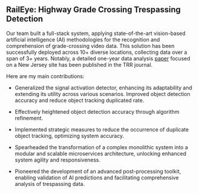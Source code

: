 ## RailEye: Highway Grade Crossing Trespassing Detection

Our team built a full-stack system, applying state-of-the-art vision-based artificial intelligence (AI) methodologies for the recognition and comprehension of grade-crossing video data. This solution has been successfully deployed across 10+ diverse locations, collecting data over a span of 3+ years. Notably, a detailed one-year data analysis [paper](https://journals.sagepub.com/doi/abs/10.1177/03611981231163824) focused on a New Jersey site has been published in the TRR journal.

Here are my main contributions:

* Generalized the signal activation detector, enhancing its adaptability and extending its utility across various scenarios. Improved object detection accuracy and reduce object tracking duplicated rate. 

* Effectively heightened object detection accuracy through algorithm refinement.

* Implemented strategic measures to reduce the occurrence of duplicate object tracking, optimizing system accuracy.

* Spearheaded the transformation of a complex monolithic system into a modular and scalable microservices architecture, unlocking enhanced system agility and responsiveness.

* Pioneered the development of an advanced post-processing toolkit, enabling validation of AI predictions and facilitating comprehensive analysis of trespassing data.
